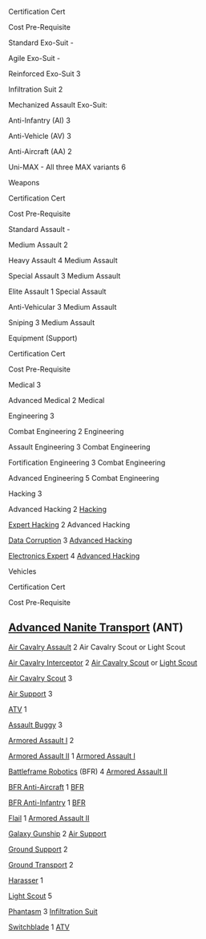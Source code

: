Certification Cert

Cost Pre-Requisite

Standard Exo-Suit -

Agile Exo-Suit -

Reinforced Exo-Suit 3

Infiltration Suit 2

Mechanized Assault Exo-Suit:

Anti-Infantry (AI) 3

Anti-Vehicle (AV) 3

Anti-Aircraft (AA) 2

Uni-MAX - All three MAX variants 6

Weapons

Certification Cert

Cost Pre-Requisite

Standard Assault -

Medium Assault 2

Heavy Assault 4 Medium Assault

Special Assault 3 Medium Assault

Elite Assault 1 Special Assault

Anti-Vehicular 3 Medium Assault

Sniping 3 Medium Assault

Equipment (Support)

Certification Cert

Cost Pre-Requisite

Medical 3

Advanced Medical 2 Medical

Engineering 3

Combat Engineering 2 Engineering

Assault Engineering 3 Combat Engineering

Fortification Engineering 3 Combat Engineering

Advanced Engineering 5 Combat Engineering

Hacking 3

Advanced Hacking 2 [Hacking](Hacking.md)

[Expert Hacking](Expert_Hacking.md) 2 Advanced Hacking

[Data Corruption](Data_Corruption.md) 3 [Advanced
Hacking](Advanced_Hacking.md)

[Electronics Expert](Electronics_Expert.md) 4 [Advanced
Hacking](Advanced_Hacking.md)

Vehicles

Certification Cert

Cost Pre-Requisite

## [Advanced Nanite Transport](../vehicles/Advanced_Nanite_Transport.md) (ANT)

[Air Cavalry Assault](Air_Cavalry_Assault.md) 2 Air Cavalry
Scout or Light Scout

[Air Cavalry Interceptor](Air_Cavalry_Interceptor.md) 2 [Air
Cavalry Scout](Air_Cavalry_Scout.md) or [Light
Scout](Light_Scout.md)

[Air Cavalry Scout](Air_Cavalry_Scout.md) 3

[Air Support](Air_Support.md) 3

[ATV](../vehicles/ATV.md) 1

[Assault Buggy](<Assault_Buggy_(Certification).md>) 3

[Armored Assault I](Armored_Assault_I.md) 2

[Armored Assault II](Armored_Assault_II.md) 1 [Armored Assault
I](Armored_Assault_I.md)

[Battleframe Robotics](../vehicles/BattleFrame_Robotics.md) (BFR) 4 [Armored
Assault II](Armored_Assault_II.md)

[BFR Anti-Aircraft](BFR_Anti-Aircraft.md) 1
[BFR](../vehicles/BattleFrame_Robotics.md)

[BFR Anti-Infantry](BFR_Anti-Infantry.md) 1
[BFR](../vehicles/BattleFrame_Robotics.md)

[Flail](../items/Flail.md) 1 [Armored Assault
II](Armored_Assault_II.md)

[Galaxy Gunship](../vehicles/Galaxy_Gunship.md) 2 [Air
Support](Air_Support.md)

[Ground Support](Ground_Support.md) 2

[Ground Transport](Ground_Transport.md) 2

[Harasser](../vehicles/Harasser.md) 1

[Light Scout](Light_Scout.md) 5

[Phantasm](../vehicles/Phantasm.md) 3 [Infiltration
Suit](../items/Infiltration_Suit.md)

[Switchblade](../items/Switchblade.md) 1 [ATV](../vehicles/ATV.md)
